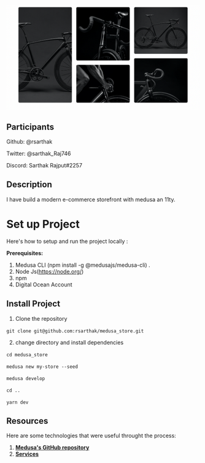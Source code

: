 ![mycart](image/mycart.png)

## Participants
Github: @rsarthak

Twitter: @sarthak_Raj746

Discord: Sarthak Rajput#2257

## Description
I have build a modern e-commerce storefront with medusa an 11ty.


# Set up Project
Here's how to setup and run the project locally :

**Prerequisites:**

1. Medusa CLI (npm install -g @medusajs/medusa-cli) .
2. Node Js(https://node.org/)
3. npm
4. Digital Ocean Account

## Install Project
1. Clone the repository

``` git clone git@github.com:rsarthak/medusa_store.git ```

2. change directory and install dependencies

``` cd medusa_store ```

``` medusa new my-store --seed ```

``` medusa develop ```

``` cd .. ```

``` yarn dev ```

## Resources
Here are some technologies that were useful throught the process:
1. [**Medusa's GitHub repository**](https://github.com/medusajs/medusa)
2. [**Services**](https://docs.medusajs.com/advanced/backend/services/create-service/)
